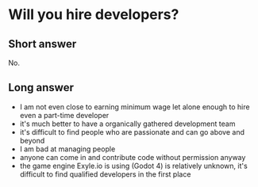 # Will you hire developers?

## Short answer

No.

## Long answer

- I am not even close to earning minimum wage let alone enough to hire even a part-time developer
- it's much better to have a organically gathered development team
- it's difficult to find people who are passionate and can go above and beyond
- I am bad at managing people
- anyone can come in and contribute code without permission anyway
- the game engine Exyle.io is using (Godot 4) is relatively unknown, it's
  difficult to find qualified developers in the first place
